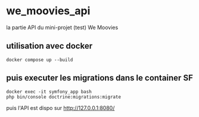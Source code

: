 # we_moovies_api
la partie API du mini-projet (test) We Moovies

## utilisation avec docker
```
docker compose up --build
```

## puis executer les migrations dans le container SF
```
docker exec -it symfony_app bash
php bin/console doctrine:migrations:migrate
```

puis l'API est dispo sur http://127.0.0.1:8080/
